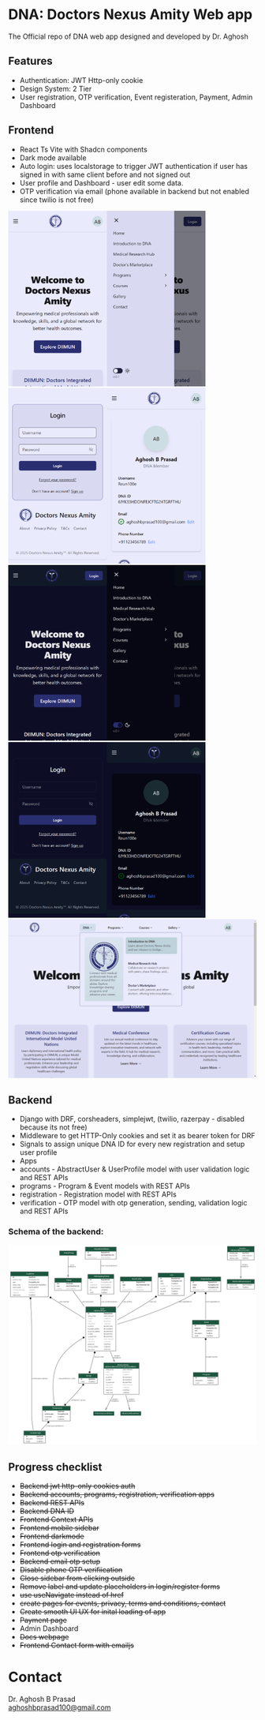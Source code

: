 # DNA: Doctors Nexus Amity Web app
The Official repo of DNA web app designed and developed by Dr. Aghosh

## Features
- Authentication: JWT Http-only cookie
- Design System: 2 Tier
- User registration, OTP verification, Event registeration, Payment, Admin Dashboard

## Frontend
- React Ts Vite with Shadcn components
- Dark mode available
- Auto login: uses localstorage to trigger JWT authentication if user has signed in with same client before and not signed out
- User profile and Dashboard - user edit some data.
- OTP verification via email (phone available in backend but not enabled since twilio is not free)

<img src="assets/sm_1.png" alt="Image 1" width="200"/><img src="assets/sm_2.png" alt="Image 1" width="200"/>
<img src="assets/sm_3.png" alt="Image 1" width="200"/><img src="assets/sm_5.png" alt="Image 1" width="200"/>
<img src="assets/sm_1d.png" alt="Image 1" width="200"/><img src="assets/sm_2d.png" alt="Image 1" width="200"/>
<img src="assets/sm_3d.png" alt="Image 1" width="200"/><img src="assets/sm_5d.png" alt="Image 1" width="200"/>
<img src="assets/md_2.png" alt="Image 1" width="800"/>


## Backend
- Django with DRF, corsheaders, simplejwt, (twilio, razerpay - disabled because its not free)
- Middleware to get HTTP-Only cookies and set it as bearer token for DRF
- Signals to assign unique DNA ID for every new registration and setup user profile
- Apps
-   accounts - AbstractUser & UserProfile model with user validation logic and REST APIs
-   programs - Program & Event models with REST APIs
-   registration - Registration model with REST APIs
-   verification - OTP model with otp generation, sending, validation logic and REST APIs

### Schema of the backend:
<img src="assets/models.png" alt="Image 1" width="800"/>

## Progress checklist
- ~~Backend jwt http-only cookies auth~~
- ~~Backend accounts, programs, registration, verification apps~~
- ~~Backend REST APIs~~
- ~~Backend DNA ID~~
- ~~Frontend Context APIs~~
- ~~Frontend mobile sidebar~~
- ~~Frontend darkmode~~
- ~~Frontend login and registration forms~~
- ~~Frontend otp verification~~
- ~~Backend  email otp setup~~
- ~~Disable phone OTP verifiication~~
- ~~Close sidebar from clicking outside~~
- ~~Remove label and update placeholders in login/register forms~~
- ~~use useNavigate instead of href~~
- ~~create pages for events, privacy, terms and conditions, contact~~
- ~~Create smooth UI UX for inital loading of app~~
- ~~Payment page~~
- Admin Dashboard
- ~~Docs webpage~~
- ~~Frontend Contact form with emailjs~~


# Contact
Dr. Aghosh B Prasad <br>
aghoshbprasad100@gmail.com
